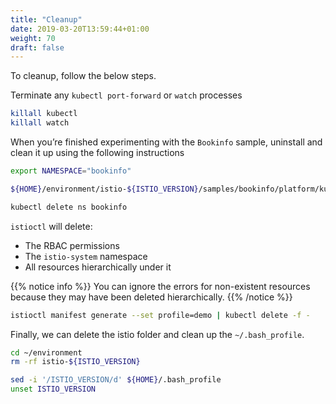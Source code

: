 ```yaml
---
title: "Cleanup"
date: 2019-03-20T13:59:44+01:00
weight: 70
draft: false
---
```


To cleanup, follow the below steps.

Terminate any `kubectl port-forward` or `watch` processes

```bash
killall kubectl
killall watch
```

When you’re finished experimenting with the `Bookinfo` sample, uninstall and clean it up using the following instructions

```bash
export NAMESPACE="bookinfo"

${HOME}/environment/istio-${ISTIO_VERSION}/samples/bookinfo/platform/kube/cleanup.sh

kubectl delete ns bookinfo
```

`istioctl` will delete:

* The RBAC permissions
* The `istio-system` namespace
* All resources hierarchically under it

{{% notice info %}}
You can ignore the errors for non-existent resources because they may have been deleted hierarchically.
{{% /notice %}}

```bash
istioctl manifest generate --set profile=demo | kubectl delete -f -
```

Finally, we can delete the istio folder and clean up the `~/.bash_profile`.

```bash
cd ~/environment
rm -rf istio-${ISTIO_VERSION}

sed -i '/ISTIO_VERSION/d' ${HOME}/.bash_profile
unset ISTIO_VERSION
```

